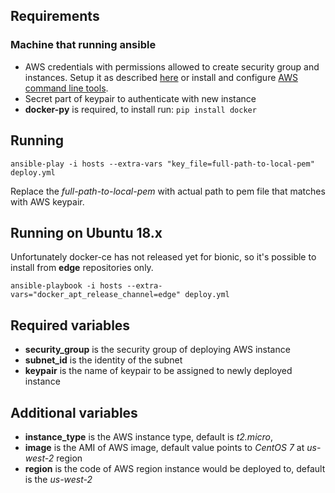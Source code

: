 ## Requirements
### Machine that running ansible

* AWS credentials with permissions allowed to create security group and instances.
Setup it as described [here](https://docs.ansible.com/ansible/2.5/scenario_guides/guide_aws.html) 
or install and configure [AWS command line tools](https://docs.aws.amazon.com/cli/latest/userguide/cli-chap-welcome.html).
* Secret part of keypair to authenticate with new instance
* **docker-py** is required, to install run:
```pip install docker```

## Running
```ansible-play -i hosts --extra-vars "key_file=full-path-to-local-pem" deploy.yml```

Replace the *full-path-to-local-pem* with actual path to pem file that matches with 
AWS keypair.

## Running on Ubuntu 18.x

Unfortunately docker-ce has not released yet for bionic,
so it's possible to install from **edge** repositories only.

```
ansible-playbook -i hosts --extra-vars="docker_apt_release_channel=edge" deploy.yml
```

## Required variables
* **security_group** is the security group of deploying AWS instance
* **subnet_id** is the identity of the subnet
* **keypair** is the name of keypair to be assigned to newly deployed instance

## Additional variables

* **instance_type** is the AWS instance type, default is *t2.micro*,
* **image** is the AMI of AWS image, default value points to *CentOS 7* at *us-west-2* region
* **region** is the code of AWS region instance would be deployed to, default is the *us-west-2*
